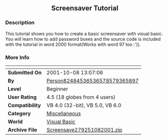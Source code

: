 ﻿<div align="center">

## Screensaver Tutorial


</div>

### Description

This tutorial shows you how to create a basic screensaver with visual basic. You will learn how to add password boxes and the source code is included with the tutorial in word 2000 format(Works with word 97 too :')).
 
### More Info
 


<span>             |<span>
---                |---
**Submitted On**   |2001-10-08 13:07:06
**By**             |[Person82484536536578579365897](https://github.com/Planet-Source-Code/PSCIndex/blob/master/ByAuthor/person82484536536578579365897.md)
**Level**          |Beginner
**User Rating**    |4.5 (18 globes from 4 users)
**Compatibility**  |VB 4\.0 \(32\-bit\), VB 5\.0, VB 6\.0
**Category**       |[Miscellaneous](https://github.com/Planet-Source-Code/PSCIndex/blob/master/ByCategory/miscellaneous__1-1.md)
**World**          |[Visual Basic](https://github.com/Planet-Source-Code/PSCIndex/blob/master/ByWorld/visual-basic.md)
**Archive File**   |[Screensave279251082001\.zip](https://github.com/Planet-Source-Code/person82484536536578579365897-screensaver-tutorial__1-27913/archive/master.zip)








